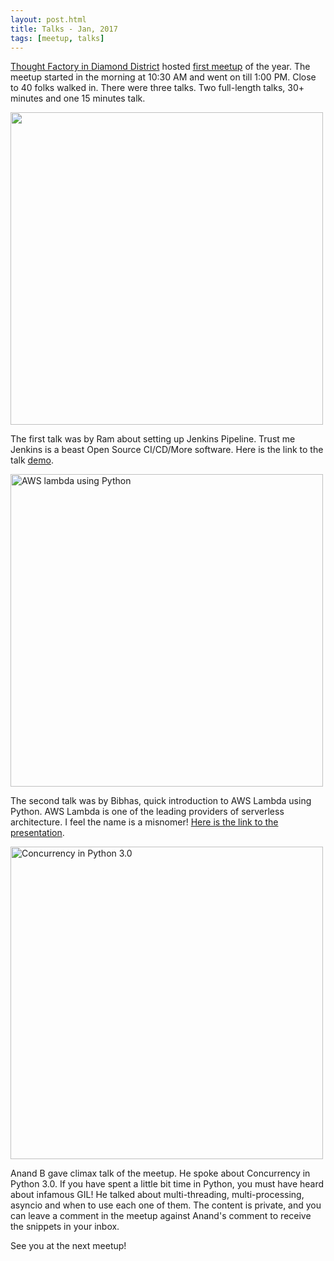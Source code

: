 ```yaml
---
layout: post.html
title: Talks - Jan, 2017
tags: [meetup, talks]
---
```


[Thought Factory in Diamond District](https://www.axisbank.com/thoughtfactory/index.html) hosted [first meetup](https://www.meetup.com/BangPypers/events/236371561/) of the year. The meetup started in the morning at 10:30 AM and went on till 1:00 PM. Close to 40 folks walked in. There were three talks. Two full-length talks, 30+ minutes and one 15 minutes talk.

<img src="https://a248.e.akamai.net/secure.meetupstatic.com/photos/event/a/d/e/b/highres_457784523.jpeg" height="500" width="500">

The first talk was by Ram about setting up Jenkins Pipeline. Trust me Jenkins is a beast Open Source CI/CD/More software. Here is the link to the talk [demo](https://github.com/mramanathan/jenkins_pipeline_demo).

<img src="https://a248.e.akamai.net/secure.meetupstatic.com/photos/event/a/e/0/a/highres_457784554.jpeg" alt="AWS lambda using Python" height="500" width="500">

The second talk was by Bibhas, quick introduction to AWS Lambda using Python. AWS Lambda is one of the leading providers of serverless architecture. I feel the name is a misnomer! [Here is the link to the presentation](https://docs.google.com/presentation/d/12fI_iKINBgRYw3kbDp2SiUmwd94oD-uZTBeeU6rfHZk/edit?usp=sharing).

<img src="https://a248.e.akamai.net/secure.meetupstatic.com/photos/event/a/e/2/6/highres_457784582.jpeg" alt="Concurrency in Python 3.0" height="500" width="500">

Anand B gave climax talk of the meetup. He spoke about Concurrency in Python 3.0. If you have spent a little bit time in Python, you must have heard about infamous GIL! He talked about multi-threading, multi-processing, asyncio and when to use each one of them. The content is private, and you can leave a comment in the meetup against Anand's comment to receive the snippets in your inbox.

See you at the next meetup!
